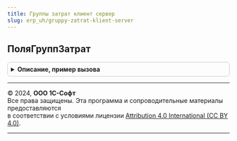 ```yaml
---
title: Группы затрат клиент сервер
slug: erp_uh/gruppy-zatrat-klient-server
---
```



## ПоляГруппЗатрат
<details style="margin: 1em 0; padding: 0.5em; border: 1px solid #ccc; border-radius: 6px;">

<summary style="font-weight: bold; cursor: pointer;">Описание, пример вызова</summary>

```bsl

// Перечень доступных полей групп затрат.
//	Возвращаемое значение:
//		Строка - перечень доступных полей групп затрат.
//
Функция ПоляГруппЗатрат() Экспорт
```

Пример вызова
```bsl
Результат = ГруппыЗатратКлиентСервер.ПоляГруппЗатрат() 
```
</details>

---

© 2024, **ООО 1С-Софт**  
Все права защищены. Эта программа и сопроводительные материалы предоставляются  
в соответствии с условиями лицензии [Attribution 4.0 International (CC BY 4.0)](https://creativecommons.org/licenses/by/4.0/legalcode).

---
